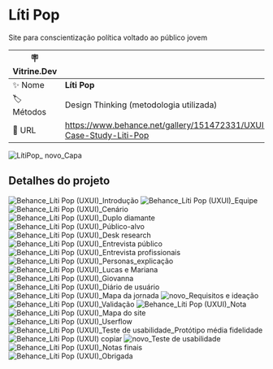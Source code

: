 # Líti Pop

Site para conscientização política voltado ao público jovem

| :placard: Vitrine.Dev |     |
| -------------  | --- |
| :sparkles: Nome        | **Líti Pop**
| :label: Métodos | Design Thinking (metodologia utilizada)
| :rocket: URL         | https://www.behance.net/gallery/151472331/UXUI-Case-Study-Liti-Pop


<!-- Inserir imagem com a #vitrinedev ao final do link -->
![LítiPop_ novo_Capa](https://user-images.githubusercontent.com/114711104/193299657-209e14ad-5aae-44a7-90e9-eb65b7fb2513.png)



## Detalhes do projeto

![Behance_Líti Pop (UXUI)_Introdução](https://user-images.githubusercontent.com/114711104/193300235-58cf310b-6b77-454c-b28d-ffee472249a1.png)
![Behance_Líti Pop (UXUI)_Equipe](https://user-images.githubusercontent.com/114711104/193300429-d5a8d05e-366e-454d-8584-3a45e8d4462a.png)
![Behance_Líti Pop (UXUI)_Cenário](https://user-images.githubusercontent.com/114711104/193300326-8b90215b-9a41-4a11-8b1b-63ba617769b2.png)
![Behance_Líti Pop (UXUI)_Duplo diamante](https://user-images.githubusercontent.com/114711104/193300456-7ef9c6be-3a90-4323-9255-283347987aaf.png)
![Behance_Líti Pop (UXUI)_Público-alvo](https://user-images.githubusercontent.com/114711104/193300637-77bc093d-118e-48cb-8168-b39a41e3f300.png)
![Behance_Líti Pop (UXUI)_Desk research ](https://user-images.githubusercontent.com/114711104/193300695-b164fe4d-a491-4376-a81e-5791dd358911.png)
![Behance_Líti Pop (UXUI)_Entrevista público](https://user-images.githubusercontent.com/114711104/193300759-f1899a64-a182-4520-b770-c9aaa5356db9.png)
![Behance_Líti Pop (UXUI)_Entrevista profissionais](https://user-images.githubusercontent.com/114711104/193300777-a0c0dfa7-181f-4fd2-8a83-d5f28da1ee5d.png)
![Behance_Líti Pop (UXUI)_Personas_explicação](https://user-images.githubusercontent.com/114711104/193301173-92f87717-02c4-44dd-9640-d633a4063235.png)
![Behance_Líti Pop (UXUI)_Lucas e Mariana](https://user-images.githubusercontent.com/114711104/193300820-c4eab409-e37e-4864-8aed-41e82b26448d.png)
![Behance_Líti Pop (UXUI)_Giovanna](https://user-images.githubusercontent.com/114711104/193300835-6efeae81-1c1a-4a13-8579-6605d222e6b8.png)
![Behance_Líti Pop (UXUI)_Diário de usuário](https://user-images.githubusercontent.com/114711104/193300885-c126270f-7e17-4123-87d1-a5a83928cd2d.png)
![Behance_Líti Pop (UXUI)_Mapa da jornada](https://user-images.githubusercontent.com/114711104/193300950-e6016676-05f1-4a77-860c-05fa287a0105.png)
![novo_Requisitos e ideação](https://user-images.githubusercontent.com/114711104/193301003-1148edfc-5f4c-48dc-8427-b381871e1fd4.png)
![Behance_Líti Pop (UXUI)_Validação](https://user-images.githubusercontent.com/114711104/193301265-3a4920bc-2da2-42ac-90b0-8379fb651e7a.png)
![Behance_Líti Pop (UXUI)_Nota](https://user-images.githubusercontent.com/114711104/193301304-983dd5d0-8637-4e40-a6ba-e99f386ac008.png)
![Behance_Líti Pop (UXUI)_Mapa do site](https://user-images.githubusercontent.com/114711104/193301363-086adcf9-e9bc-4a01-b1c5-36809e108723.png)
![Behance_Líti Pop (UXUI)_Userflow](https://user-images.githubusercontent.com/114711104/193301534-8d88948a-0897-47bd-a465-cfe88d330a0c.png)
![Behance_Líti Pop (UXUI)_Teste de usabilidade_Protótipo média fidelidade](https://user-images.githubusercontent.com/114711104/193301574-44e1aa53-d07a-47e0-b427-d8905c1bef79.png)
![Behance_Líti Pop (UXUI) copiar](https://user-images.githubusercontent.com/114711104/193302202-b3a68744-56da-469e-af7b-dea86d8b8bb1.png)
![novo_Teste de usabilidade](https://user-images.githubusercontent.com/114711104/193301649-11427c06-3530-43d3-8a9d-7987f4ed1d9f.png)
![Behance_Líti Pop (UXUI)_Notas finais](https://user-images.githubusercontent.com/114711104/193301768-acde8fe1-693a-4f22-acc3-ab000f6711fb.png)
![Behance_Líti Pop (UXUI)_Obrigada](https://user-images.githubusercontent.com/114711104/193301802-024c7b18-e732-494f-8f35-e9cf30874319.png)



